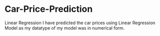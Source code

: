 # Car-Price-Prediction
Linear Regression
I have predicted the car prices using Linear Regression Model as my datatype of my model was in numerical form.
